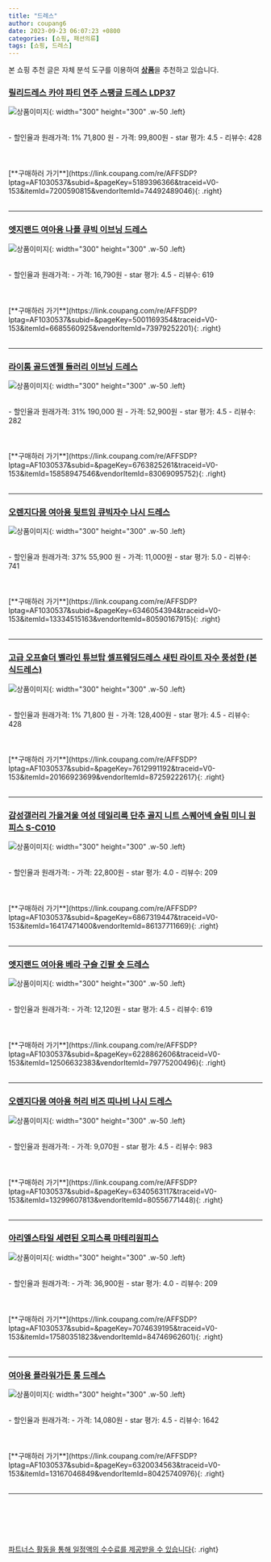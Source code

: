 ```yaml
---
title: "드레스"
author: coupang6
date: 2023-09-23 06:07:23 +0800
categories: [쇼핑, 패션의류]
tags: [쇼핑, 드레스]
---
```


본 쇼핑 추천 글은 자체 분석 도구를 이용하여 [**상품**](https://link.coupang.com/a/bao1ui)을 추천하고 있습니다.

### [릴리드레스 카야 파티 연주 스팽글 드레스 LDP37](https://link.coupang.com/re/AFFSDP?lptag=AF1030537&subid=&pageKey=5189396366&traceid=V0-153&itemId=7200590815&vendorItemId=74492489046)

![상품이미지](https://thumbnail8.coupangcdn.com/thumbnails/remote/230x230ex/image/retail/images/2624936888742752-dcd4ffe9-2209-4609-b4b9-24a82e80510a.jpg){: width="300" height="300" .w-50 .left}


<br>
- 할인율과 원래가격: 1%  71,800   원
- 가격: 99,800원
- star 평가: 4.5
- 리뷰수: 428
<br>
<br>
<br>
<br>
[**구매하러 가기**](https://link.coupang.com/re/AFFSDP?lptag=AF1030537&subid=&pageKey=5189396366&traceid=V0-153&itemId=7200590815&vendorItemId=74492489046){: .right}
<br>
<br>

---

### [엣지랜드 여아용 나플 큐빅 이브닝 드레스](https://link.coupang.com/re/AFFSDP?lptag=AF1030537&subid=&pageKey=5001169354&traceid=V0-153&itemId=6685560925&vendorItemId=73979252201)

![상품이미지](https://thumbnail8.coupangcdn.com/thumbnails/remote/230x230ex/image/retail/images/2021/02/15/11/6/f8c14277-e487-405d-922a-890b29ce05e4.jpg){: width="300" height="300" .w-50 .left}


<br>
- 할인율과 원래가격: 
- 가격: 16,790원
- star 평가: 4.5
- 리뷰수: 619
<br>
<br>
<br>
<br>
[**구매하러 가기**](https://link.coupang.com/re/AFFSDP?lptag=AF1030537&subid=&pageKey=5001169354&traceid=V0-153&itemId=6685560925&vendorItemId=73979252201){: .right}
<br>
<br>

---

### [라이톰 골드엔젤 들러리 이브닝 드레스](https://link.coupang.com/re/AFFSDP?lptag=AF1030537&subid=&pageKey=6763825261&traceid=V0-153&itemId=15858947546&vendorItemId=83069095752)

![상품이미지](https://thumbnail10.coupangcdn.com/thumbnails/remote/230x230ex/image/vendor_inventory/07d3/162a208609faa7e8aa0079bd7bd9d7a793b08a8b9a018dae1504e5034128.jpg){: width="300" height="300" .w-50 .left}


<br>
- 할인율과 원래가격: 31%  190,000   원
- 가격: 52,900원
- star 평가: 4.5
- 리뷰수: 282
<br>
<br>
<br>
<br>
[**구매하러 가기**](https://link.coupang.com/re/AFFSDP?lptag=AF1030537&subid=&pageKey=6763825261&traceid=V0-153&itemId=15858947546&vendorItemId=83069095752){: .right}
<br>
<br>

---

### [오렌지다몸 여아용 뒷트임 큐빅자수 나시 드레스](https://link.coupang.com/re/AFFSDP?lptag=AF1030537&subid=&pageKey=6346054394&traceid=V0-153&itemId=13334515163&vendorItemId=80590167915)

![상품이미지](https://thumbnail7.coupangcdn.com/thumbnails/remote/230x230ex/image/retail/images/2022/02/17/10/2/2fa4f391-3afb-4086-9f54-b5510bda2be5.jpg){: width="300" height="300" .w-50 .left}


<br>
- 할인율과 원래가격: 37%  55,900   원
- 가격: 11,000원
- star 평가: 5.0
- 리뷰수: 741
<br>
<br>
<br>
<br>
[**구매하러 가기**](https://link.coupang.com/re/AFFSDP?lptag=AF1030537&subid=&pageKey=6346054394&traceid=V0-153&itemId=13334515163&vendorItemId=80590167915){: .right}
<br>
<br>

---

### [고급 오프숄더 벨라인 튜브탑 셀프웨딩드레스 새틴 라이트 자수 풍성한 (본식드레스)](https://link.coupang.com/re/AFFSDP?lptag=AF1030537&subid=&pageKey=7612991192&traceid=V0-153&itemId=20166923699&vendorItemId=87259222617)

![상품이미지](https://thumbnail8.coupangcdn.com/thumbnails/remote/230x230ex/image/vendor_inventory/5b89/37e2645edf48f482cecf8addc073d234dbb8f99e6925a5ceacdbc92842b8.jpg){: width="300" height="300" .w-50 .left}


<br>
- 할인율과 원래가격: 1%  71,800   원
- 가격: 128,400원
- star 평가: 4.5
- 리뷰수: 428
<br>
<br>
<br>
<br>
[**구매하러 가기**](https://link.coupang.com/re/AFFSDP?lptag=AF1030537&subid=&pageKey=7612991192&traceid=V0-153&itemId=20166923699&vendorItemId=87259222617){: .right}
<br>
<br>

---

### [감성갤러리 가을겨울 여성 데일리룩 단추 골지 니트 스퀘어넥 슬림 미니 원피스 S-C010](https://link.coupang.com/re/AFFSDP?lptag=AF1030537&subid=&pageKey=6867319447&traceid=V0-153&itemId=16417471400&vendorItemId=86137711669)

![상품이미지](https://thumbnail9.coupangcdn.com/thumbnails/remote/230x230ex/image/vendor_inventory/e9fa/247cfe50ea55bbe7fe2f4d7e3459a5a90e663de801bc44eba83be540cc6f.jpg){: width="300" height="300" .w-50 .left}


<br>
- 할인율과 원래가격: 
- 가격: 22,800원
- star 평가: 4.0
- 리뷰수: 209
<br>
<br>
<br>
<br>
[**구매하러 가기**](https://link.coupang.com/re/AFFSDP?lptag=AF1030537&subid=&pageKey=6867319447&traceid=V0-153&itemId=16417471400&vendorItemId=86137711669){: .right}
<br>
<br>

---

### [엣지랜드 여아용 베라 구슬 긴팔 숏 드레스](https://link.coupang.com/re/AFFSDP?lptag=AF1030537&subid=&pageKey=6228862606&traceid=V0-153&itemId=12506632383&vendorItemId=79775200496)

![상품이미지](https://thumbnail8.coupangcdn.com/thumbnails/remote/230x230ex/image/retail/images/2021/12/10/16/0/3c20a3f7-546f-4499-9017-d1efdb1daa99.jpg){: width="300" height="300" .w-50 .left}


<br>
- 할인율과 원래가격: 
- 가격: 12,120원
- star 평가: 4.5
- 리뷰수: 619
<br>
<br>
<br>
<br>
[**구매하러 가기**](https://link.coupang.com/re/AFFSDP?lptag=AF1030537&subid=&pageKey=6228862606&traceid=V0-153&itemId=12506632383&vendorItemId=79775200496){: .right}
<br>
<br>

---

### [오렌지다몸 여아용 허리 비즈 띠나비 나시 드레스](https://link.coupang.com/re/AFFSDP?lptag=AF1030537&subid=&pageKey=6340563117&traceid=V0-153&itemId=13299607813&vendorItemId=80556771448)

![상품이미지](https://thumbnail10.coupangcdn.com/thumbnails/remote/230x230ex/image/retail/images/2022/02/14/18/0/b99116a6-ce49-4bc2-94c3-93db8d20355d.jpg){: width="300" height="300" .w-50 .left}


<br>
- 할인율과 원래가격: 
- 가격: 9,070원
- star 평가: 4.5
- 리뷰수: 983
<br>
<br>
<br>
<br>
[**구매하러 가기**](https://link.coupang.com/re/AFFSDP?lptag=AF1030537&subid=&pageKey=6340563117&traceid=V0-153&itemId=13299607813&vendorItemId=80556771448){: .right}
<br>
<br>

---

### [아리엘스타일 세련된 오피스룩 마테리원피스](https://link.coupang.com/re/AFFSDP?lptag=AF1030537&subid=&pageKey=7074639195&traceid=V0-153&itemId=17580351823&vendorItemId=84746962601)

![상품이미지](https://thumbnail9.coupangcdn.com/thumbnails/remote/230x230ex/image/vendor_inventory/da4f/aae4277982b6cb7723103728fd0bd623b5defdb26f2de0a40df2497171fe.jpg){: width="300" height="300" .w-50 .left}


<br>
- 할인율과 원래가격: 
- 가격: 36,900원
- star 평가: 4.0
- 리뷰수: 209
<br>
<br>
<br>
<br>
[**구매하러 가기**](https://link.coupang.com/re/AFFSDP?lptag=AF1030537&subid=&pageKey=7074639195&traceid=V0-153&itemId=17580351823&vendorItemId=84746962601){: .right}
<br>
<br>

---

### [여아용 플라워가든 롱 드레스](https://link.coupang.com/re/AFFSDP?lptag=AF1030537&subid=&pageKey=6320034563&traceid=V0-153&itemId=13167046849&vendorItemId=80425740976)

![상품이미지](https://thumbnail8.coupangcdn.com/thumbnails/remote/230x230ex/image/retail/images/2022/02/03/11/6/16650bb4-b916-4c42-a490-785f938e4b82.jpg){: width="300" height="300" .w-50 .left}


<br>
- 할인율과 원래가격: 
- 가격: 14,080원
- star 평가: 4.5
- 리뷰수: 1642
<br>
<br>
<br>
<br>
[**구매하러 가기**](https://link.coupang.com/re/AFFSDP?lptag=AF1030537&subid=&pageKey=6320034563&traceid=V0-153&itemId=13167046849&vendorItemId=80425740976){: .right}
<br>
<br>

---
<br><br><br><br><br> [파트너스 활동을 통해 일정액의 수수료를 제공받을 수 있습니다](https://link.coupang.com/a/bao1ui){: .right}